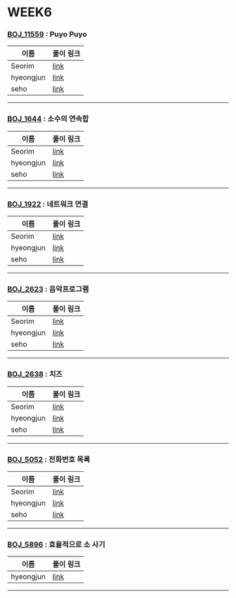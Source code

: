 # WEEK6

### [BOJ_11559](https://boj.kr/11559) : Puyo Puyo

|이름|풀이 링크|
|--|--|
|Seorim| [link](BOJ11559/Seorim.java)
|hyeongjun| [link](BOJ11559/hyeongjun.cpp)
|seho| [link](BOJ11559/seho.py)
---


### [BOJ_1644](https://boj.kr/1644) : 소수의 연속합

|이름|풀이 링크|
|--|--|
|Seorim| [link](BOJ1644/Seorim.java)
|hyeongjun| [link](BOJ1644/hyeongjun.cpp)
|seho| [link](BOJ1644/seho.py)
---


### [BOJ_1922](https://boj.kr/1922) : 네트워크 연결

|이름|풀이 링크|
|--|--|
|Seorim| [link](BOJ1922/Seorim.java)
|hyeongjun| [link](BOJ1922/hyeongjun.cpp)
|seho| [link](BOJ1922/seho.py)
---


### [BOJ_2623](https://boj.kr/2623) : 음악프로그램

|이름|풀이 링크|
|--|--|
|Seorim| [link](BOJ2623/Seorim.java)
|hyeongjun| [link](BOJ2623/hyeongjun.cpp)
|seho| [link](BOJ2623/seho.py)
---


### [BOJ_2638](https://boj.kr/2638) : 치즈

|이름|풀이 링크|
|--|--|
|Seorim| [link](BOJ2638/Seorim.java)
|hyeongjun| [link](BOJ2638/hyeongjun.cpp)
|seho| [link](BOJ2638/seho.py)
---


### [BOJ_5052](https://boj.kr/5052) : 전화번호 목록

|이름|풀이 링크|
|--|--|
|Seorim| [link](BOJ5052/Seorim.java)
|hyeongjun| [link](BOJ5052/hyeongjun.cpp)
|seho| [link](BOJ5052/seho.py)
---


### [BOJ_5896](https://boj.kr/5896) : 효율적으로 소 사기

|이름|풀이 링크|
|--|--|
|hyeongjun| [link](BOJ5896/hyeongjun.cpp)
---
